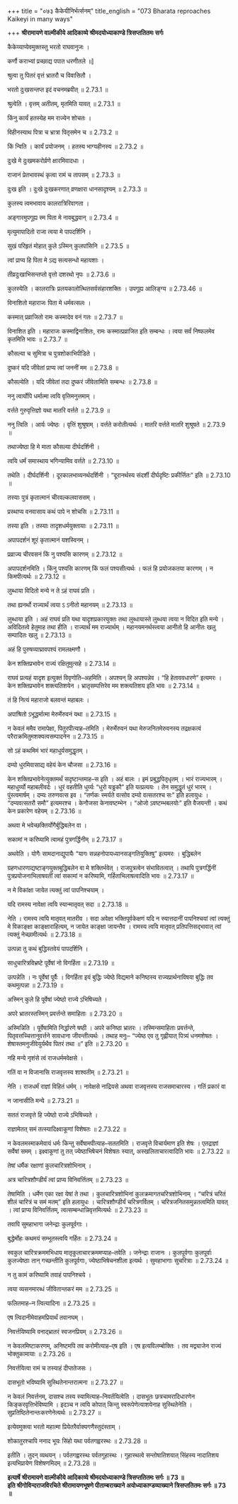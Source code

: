 +++
title = "०७३ कैकेयीनिर्भर्त्सनम्"
title_english = "073 Bharata reproaches Kaikeyi in many ways"

+++
**श्रीरामायणे वाल्मीकीये आदिकाव्ये श्रीमदयोध्याकाण्डे त्रिसप्ततितमः सर्गः**

कैकेय्याप्येवमुक्तस्तु भरतो राघवानुजः ।

कर्णौ कराभ्यां प्रच्छाद्य पपात धरणीतले ॥\]

श्रुत्वा तु पितरं वृत्तं भ्रातरौ च विवासितौ ।

भरतो दुःखसन्तप्त इदं वचनमब्रवीत् ॥ 2.73.1 ॥

श्रुत्वेति । वृत्तम् अतीतम्, मृतमिति यावत् ॥ 2.73.1 ॥

किंनु कार्यं हतस्येह मम राज्येन शोचतः ।

विहीनस्याथ पित्रा च भ्रात्रा पितृसमेन च ॥ 2.73.2 ॥

किं न्विति । कार्यं प्रयोजनम् । हतस्य भाग्यहीनस्य ॥ 2.73.2 ॥

दुःखे मे दुःखमकरोर्व्रणे क्षारमिवादधाः ।

राजानं प्रेतभावस्थं कृत्वा रामं च तापसम् ॥ 2.73.3 ॥

दुःख इति । दुःखे दुःखकरणात् व्रणक्षारा धानसादृश्यम् ॥ 2.73.3 ॥

कुलस्य त्वमभावाय कालरात्रिरिवागता ।

अङ्गारमुपगूह्य स्म पिता मे नावबुद्धवान् ॥ 2.73.4 ॥

मृत्युमापादितो राजा त्वया मे पापदर्शिनि ।

सुखं परिहृतं मोहात् कुले ऽस्मिन् कुलपांसिनि ॥ 2.73.5 ॥

त्वां प्राप्य हि पिता मे ऽद्य सत्यसन्धो महायशाः ।

तीव्रदुःखाभिसन्तप्तो वृत्तो दशरथो नृपः ॥ 2.73.6 ॥

कुलस्येति । कालरात्रिः प्रलयकालोत्थितसर्वसंहारशक्तिः । उपगूह्य आलिङ्ग्य ॥ 2.73.46 ॥

विनाशितो महाराजः पिता मे धर्मवत्सलः ।

कस्मात् प्रव्राजितो रामः कस्मादेव वनं गतः ॥ 2.73.7 ॥

विनाशित इति । महाराजः कस्माद्विनाशितः, रामः कस्मात्प्रव्राजित इति सम्बन्धः । त्वया सर्वं निष्फलमेव कृतमिति भावः ॥ 2.73.7 ॥

कौसल्या च सुमित्रा च पुत्रशोकाभिपीडिते ।

दुष्करं यदि जीवेतां प्राप्य त्वां जननीं मम ॥ 2.73.8 ॥

कौसल्येति । यदि जीवेतां तदा दुष्करं जीवेतामिति सम्बन्धः ॥ 2.73.8 ॥

ननु त्वार्योपि धर्मात्मा त्वयि वृत्तिमनुत्तमाम् ।

वर्त्तते गुरुवृत्तिज्ञो यथा मातरि वर्त्तते ॥ 2.73.9 ॥

ननु त्विति । आर्यः ज्येष्ठः । वृत्तिं शुश्रूषाम् । वर्त्तते करोतीत्यर्थः । मातरि वर्त्तते मातरि शुश्रूषते ॥ 2.73.9 ॥

तथाज्येष्ठा हि मे माता कौसल्या दीर्घदर्शिनी ।

त्वयि धर्मं समास्थाय भगिन्यामिव वर्त्तते ॥ 2.73.10 ॥

तथेति । दीर्घदर्शिनी । दूरकालभाव्यनर्थदर्शिनी । “दूरानर्थस्य संदर्शी दीर्घदृष्टिः प्रकीर्त्तितः” इति ॥ 2.73.10 ॥

तस्याः पुत्रं कृतात्मानं चीरवल्कलवाससम् ।

प्रस्थाप्य वनवासाय कथं पापे न शोचसि ॥ 2.73.11 ॥

तस्या इति । तस्याः तादृशधर्मयुक्तायाः ॥ 2.73.11 ॥

अपापदर्शनं शूरं कृतात्मानं यशस्विनम् ।

प्रव्राज्य चीरवसनं किं नु पश्यसि कारणम् ॥ 2.73.12 ॥

अपापदर्शनमिति । किंनु पश्यसि कारणम् किं फलं पश्यसीत्यर्थः । फलं हि प्रयोजकतया कारणम् । न किमपीत्यर्थः ॥ 2.73.12 ॥

लुब्धाया विदितो मन्ये न ते ऽहं राघवं प्रति ।

तथा ह्यनर्थो राज्यार्थं त्वया ऽ ऽनीतो महानयम् ॥ 2.73.13 ॥

लुब्धाया इति । अहं राघवं प्रति यथा यादृशप्रकारयुक्तः तथा लुब्धायास्ते लुब्धया त्वया न विदित इति मन्ये । अविदितत्वे हेतुमाह तथा हीति । राज्यार्थं मम राज्यार्थम् । महानयमनर्थस्त्वया आनीतो हि आनीतः खलु सम्पादितः खलु ॥ 2.73.13 ॥

अहं हि पुरुषव्याघ्रावपश्यं रामलक्ष्मणौ ।

केन शक्तिप्रभावेन राज्यं रक्षितुमुत्सहे ॥ 2.73.14 ॥

राघवं प्रत्यहं यादृश इत्युक्तं विवृणोति–अहमिति । अपश्यन् हि अपश्यन्नेव । “हि हेताववधारणे” इत्यमरः । केन शक्तिप्रभावेन शक्त्यतिशयेन । भ्रातृसम्पत्तिरेव मम शक्त्यतिशय इति भावः ॥ 2.73.14 ॥

तं हि नित्यं महाराजो बलवन्तं महाबलः ।

अपाश्रितो ऽभूद्धर्मात्मा मेरुर्मेरुवनं यथा ॥ 2.73.15 ॥

न केवलं ममैव रामापेक्षा, पितुरपीत्याह–तमिति । मेरुर्मेरुवनं यथा मेरुजनितमेरुवनस्य तद्रक्षकत्वं परैराक्रमितुमशक्यत्वसम्पादनेन ॥ 2.73.15 ॥

सो ऽहं कथमिमं भारं महाधुर्यसमुद्धृतम् ।

दम्यो धुरमिवासाद्य वहेयं केन चौजसा ॥ 2.73.16 ॥

केन शक्तिप्रभावेनेत्युक्तमर्थं सदृष्टान्तमाह–स इति । अहं बालः । इमं प्रबुद्धपितृधृतम् । भारं राज्यभारम् । महाधुर्य्यो महाबलीवर्दः । धुरं वहतीति धुर्य्यः “धुरो यड्ढकौ” इति यत्प्रत्ययः । तेन समुद्धृतं धुरं भारम् । पुंस्त्वमार्षम् । दम्यः तरुणवत्स इव । “तर्णकः स्मर्यते वत्सोव दम्यो वत्सतरश्च सः” इति हलायुधः । “दम्यवत्सतरौ समौ” इत्यमरश्च । केनौजसा केनावष्टम्भेन । “ओजो ऽवष्टम्भबलयोः” इति वैजयन्ती । कथं केन प्रकारेण वहेयम् ॥ 2.73.16 ॥

अथवा मे भवेच्छक्तिर्योगैर्बुद्धिबलेन वा ।

सकामां न करिष्यामि त्वामहं पुत्रगर्द्धिनीम् ॥ 2.73.17 ॥

अथवेति । योगैः सामदानाद्युपायैः “यागः सन्नहनोपायध्यानसङ्गतियुक्तिषु” इत्यमरः । बुद्धिबलेन

ग्रहणधारणाद्यष्टाङ्गयुक्तबुद्धिबलेन वा मे शक्तिर्भवेत् । राजपुत्रत्वेन संभावितत्वात् । तथापि पुत्रगर्द्धिनीं पुत्रप्रयोजनाभिलाषवतीं त्वां सकामां न करिष्यामि, गर्हिताभिलाषत्वादिति भावः ॥ 2.73.17 ॥

न मे विकांक्षा जायेत त्यक्तुं त्वां पापनिश्चयाम् ।

यदि रामस्य नावेक्षा त्वयि स्यान्मातृवत् सदा ॥ 2.73.18 ॥

नेति । रामस्य त्वयि मातृवत् मातरीव । सदा अवेक्षा भक्तिपूर्वकेक्षणं यदि न स्यात्तदानीं पापनिश्चयां त्वां त्यक्तुं मे विकाङ्क्षा काङ्क्षाराहित्यम्, न जायेत काङ्क्षा जायन्तैव । रामस्य त्वयि मातृवत् प्रतिपत्तिसद्भावात् त्वां त्यक्तुं नेच्छामीत्यर्थः ॥ 2.73.18 ॥

उत्पन्ना तु कथं बुद्धिस्तवेयं पापदर्शिनि ।

साधुचारित्रविभ्रष्टे पूर्वेषां नो विगर्हिता ॥ 2.73.19 ॥

उत्पन्नेति । नः पूर्वेषां पूर्वैः । विगर्हिता इयं बुद्धिः ज्येष्ठे विद्यमाने कनिष्ठस्य राज्यप्रार्थनाविषया बुद्धिः तव कथमुत्पन्ना ॥ 2.73.19 ॥

अस्मिन् कुले हि पूर्वेषां ज्येष्ठो राज्ये ऽभिषिच्यते ।

अपरे भ्रातरस्तस्मिन् प्रवर्त्तन्ते समाहिताः ॥ 2.73.20 ॥

अस्मिन्निति । पूर्वेषामिति निर्द्धारणे षष्ठी । अपरे कनिष्ठा भ्रातरः । तस्मिन्समाहिताः प्रवर्त्तन्ते, पितृवत्तच्चित्तानुवर्त्तने सावधाना जीवन्तीत्यर्थः । तथाह मनुः– “ज्येष्ठ एव तु गृह्णीयात् पित्र्यं धनमशेषतः । शेषास्तमनुजीवेयुर्यथैव पितरं तथा ॥” इति ॥ 2.73.20 ॥

नहि मन्ये नृशंसे त्वं राजधर्ममवेक्षसे ।

गतिं वा न विजानासि राजवृत्तस्य शाश्वतीम् ॥ 2.73.21 ॥

नेति । राजधर्मं राज्ञां विहितं धर्मम् । नावेक्षसे नाद्रियसे अथवा राजवृत्तस्य राजसमाचारस्य । गतिं प्रकारं वा

न जानासीति मन्ये ॥ 2.73.21 ॥

सततं राजवृत्ते हि ज्येष्ठो राज्ये ऽभिषिच्यते ।

राज्ञामेतत् समं तत्स्यादिक्ष्वाकूणां विशेषतः ॥ 2.73.22 ॥

न केवलमस्माकमेवायं धर्मः किन्तु सर्वेषामपीत्याह–सततमिति । राजवृत्ते विचार्यमाण इति शेषः । एतद्राज्ञां सर्वेषां समम् । इक्ष्वाकूणां तु तत् ज्येष्ठाभिषेचनं विशेषतः स्यात्, अस्खलिताचारत्वादिति भावः ॥ 2.73.22 ॥

तेषां धर्मैक रक्षाणां कुलचारित्रशोभिनाम् ।

अत्र चारित्रशौण्डीर्यं त्वां प्राप्य विनिवर्त्तितम् ॥ 2.73.23 ॥

तेषामिति । धर्मेण एका रक्षा येषां ते तथा । कुलचारित्रशोभिनां कुलक्रमागतचरित्रशोभिनाम् । “चरित्रं चरितं शीलं चारित्रं च समं मतम्” इति हलायुधः । चारित्रशौण्डीर्यं चरित्रगर्वितम् । चरित्रजनितसमुन्नतत्वमिति यावत् । त्वां प्राप्य विनिवर्त्तितम्, त्वत्सम्बन्धान्निवृत्तमित्यर्थः ॥ 2.73.23 ॥

तवापि सुमहाभागा जनेन्द्राः कुलपूर्वगाः ।

बुद्धेर्मोहः कथमयं सम्भूतस्त्वयि गर्हितः ॥ 2.73.24 ॥

स्वकुल चारित्रक्रममभिधाय मातृकुलाचारक्रममप्याह–तवेति । जनेन्द्राः राजानः । कुलपूर्वगाः कुलपूर्वाः कुलज्येष्ठाः तान् गच्छन्तीति कुलपूर्वगाः, ज्येष्ठाभिषेचनशीला इत्यर्थः । सुमहाभागाः सुचरित्राः ॥ 2.73.24 ॥

न तु कामं करिष्यामि तवाहं पापनिश्चये ।

त्वया व्यसनमारब्धं जीवितान्तकरं मम ॥ 2.73.25 ॥

फलितमाह–न त्वित्यादिना ॥ 2.73.25 ॥

एष त्विदानीमेवाहमप्रियार्थं तवानघम् ।

निवर्त्तयिष्यामि वनाद्भ्रातरं स्वजनप्रियम् ॥ 2.73.26 ॥

न केवलमिष्टाकरणम्, अनिष्टमपि तव करोमीत्याह–एष इति । एष इत्यविलम्बोक्तिः । तव मद्व्याजेन राज्यं भोक्तुकामायाः ॥ 2.73.26 ॥

निवर्त्तयित्वा रामं च तस्याहं दीप्ततेजसः ।

दासभूतो भविष्यामि सुस्थितेनान्तरात्मना ॥ 2.73.27 ॥

न केवलं निवर्त्तनम्, दासश्च तस्य स्यामित्याह–निवर्तयित्वेति । दासभूतः छत्रचामरादिधारणेन किङ्करवृत्तिर्भविष्यामि । इदञ्च न त्वयि कोपात् किन्तु स्वरूपेणेत्याशयेनाह सुस्थितेनेति । सुप्रतिष्ठितेनान्तःकरणेनेत्यर्थः ॥ 2.73.27 ॥

इत्येवमुक्त्वा भरतो महात्मा प्रियेतरैर्वाक्यगणैस्तुदंस्ताम् ।

शोकातुरश्चापि ननाद भूयः सिंहो यथा पर्वतगह्वरस्थः ॥ 2.73.28 ॥

इतीति । तुदन् व्यथयन् । पर्वतगह्वरस्थः पर्वतगुहास्थः । गुहास्थत्वे सन्तोषातिशयात् सिंहस्य नादातिशय इत्यभिप्रायेण विशेषणमिदम् ॥ 2.73.28 ॥

**इत्यार्षे श्रीरामायणे वाल्मीकीये आदिकाव्ये श्रीमदयोध्याकाण्डे त्रिसप्ततितमः सर्गः ॥ 73 ॥  
इति श्रीगोविन्दराजविरचिते श्रीरामायणभूषणे पीताम्बराख्याने अयोध्याकाण्डव्याख्याने त्रिसप्ततितमः सर्गः ॥ 73 ॥**
